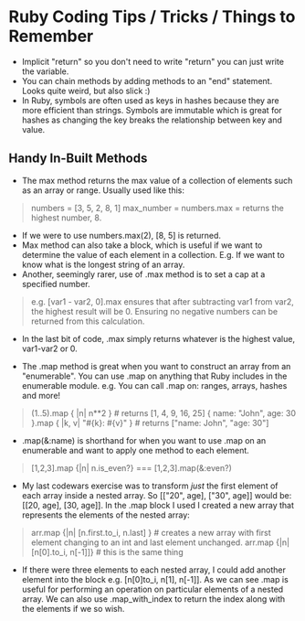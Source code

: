 Ruby Coding Tips / Tricks / Things to Remember
==============================================

- Implicit "return" so you don't need to write "return" you can just write the variable.
- You can chain methods by adding methods to an "end" statement. Looks quite weird, but also slick :)
- In Ruby, symbols are often used as keys in hashes because they are more efficient than strings. Symbols are immutable which is great for hashes as changing the key breaks the relationship between key and value.

Handy In-Built Methods
-----------------------

- The max method returns the max value of a collection of elements such as an array or range. Usually used like this:

>numbers = [3, 5, 2, 8, 1] max_number = numbers.max = returns the highest number, 8.

- If we were to use numbers.max(2), [8, 5] is returned.
- Max method can also take a block, which is useful if we want to determine the value of each element in a collection. E.g. If we want to know what is the longest string of an array.
- Another, seemingly rarer, use of .max method is to set a cap at a specified number.

>e.g. [var1 - var2, 0].max ensures that after subtracting var1 from var2, the highest result will be 0. Ensuring no negative numbers can be returned from this calculation.

- In the last bit of code, .max simply returns whatever is the highest value, var1-var2 or 0.

- The .map method is great when you want to construct an array from an "enumerable". You can use .map on anything that Ruby includes in the enumerable module. e.g. You can call .map on: ranges, arrays, hashes and more!

>(1..5).map { |n| n**2 } # returns [1, 4, 9, 16, 25]
>{ name: "John", age: 30 }.map { |k, v| "#{k}: #{v}" } # returns ["name: John", "age: 30"]

- .map(&:name) is shorthand for when you want to use .map on an enumerable and want to apply one method to each element.

> [1,2,3].map {|n| n.is_even?} === [1,2,3].map(&:even?)

- My last codewars exercise was to transform *just* the first element of each array inside a nested array. So [["20", age], ["30", age]] would be: [[20, age], [30, age]]. In the .map block I used I created a new array that represents the elements of the nested array:

>arr.map {|n| [n.first.to_i, n.last] } # creates a new array with first element changing to an int and last element unchanged.
>arr.map {|n| [n[0].to_i, n[-1]]} # this is the same thing

- If there were three elements to each nested array, I could add another element into the block e.g. [n[0]to_i, n[1], n[-1]]. As we can see .map is useful for performing an operation on particular elements of a nested array. We can also use .map_with_index to return the index along with the elements if we so wish.
